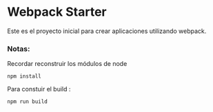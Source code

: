 # Webpack Starter

Este es el proyecto inicial para crear aplicaciones utilizando webpack. 

### Notas: 
Recordar reconstruir los módulos de node

```
npm install
```

Para constuir el build :
```
npm run build
```